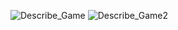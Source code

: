 ![Describe_Game](https://github.com/lotfibelaid/guess_game/assets/92277243/deecabd4-11bc-4955-a80c-b156f842af42)
![Describe_Game2](https://github.com/lotfibelaid/guess_game/assets/92277243/38680666-7ff3-4194-ae5b-1a68d6aa5b76)
